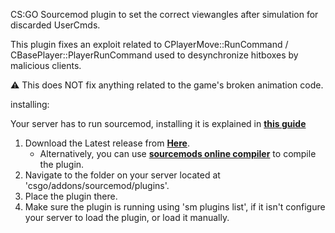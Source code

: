 CS:GO Sourcemod plugin to set the correct viewangles after simulation for discarded UserCmds.

This plugin fixes an exploit related to CPlayerMove::RunCommand / CBasePlayer::PlayerRunCommand used to desynchronize hitboxes by malicious clients.

⚠️ This does NOT fix anything related to the game's broken animation code.

installing:

Your server has to run sourcemod, installing it is explained in **[this guide](https://wiki.alliedmods.net/Installing_SourceMod_(simple))**

1) Download the Latest release from **[Here](https://github.com/r4klatif/extended-angle-fix/releases/)**.
   * Alternatively, you can use **[sourcemods online compiler](http://www.sourcemod.net/compiler.php)** to compile the plugin.
2) Navigate to the folder on your server located at 'csgo/addons/sourcemod/plugins'.
3) Place the plugin there.
4) Make sure the plugin is running using 'sm plugins list', if it isn't configure your server to load the plugin, or load it manually.
